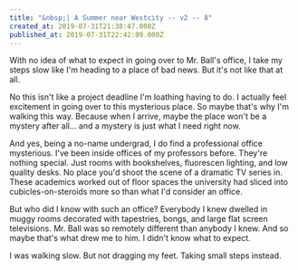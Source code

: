 ```yaml
---
title: "&nbsp;| A Summer near Westcity -- v2 -- 8"
created_at: 2019-07-31T21:38:47.000Z
published_at: 2019-07-31T22:42:09.000Z
---
```

With no idea of what to expect in going over to Mr. Ball's office, I take my steps slow like I'm heading to a place of bad news. But it's not like that at all.

No this isn't like a project deadline I'm loathing having to do. I actually feel excitement in going over to this mysterious place. So maybe that's why I'm walking this way. Because when I arrive, maybe the place won't be a mystery after all... and a mystery is just what I need right now.

And yes, being a no-name undergrad, I do find a professional office mysterious. I've been inside offices of my professors before. They're nothing special. Just rooms with bookshelves, fluorescen lighting, and low quality desks. No place you'd shoot the scene of a dramatic TV series in. These academics worked out of floor spaces the university had sliced into cubicles-on-steroids more so than what I'd consider an office.

But who did I know with such an office? Everybody I knew dwelled in muggy rooms decorated with tapestries, bongs, and large flat screen televisions. Mr. Ball was so remotely different than anybody I knew. And so maybe that's what drew me to him. I didn't know what to expect.

I was walking slow. But not dragging my feet. Taking small steps instead.
